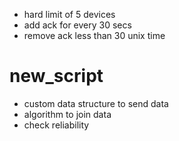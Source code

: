 - hard limit of 5 devices
- add ack for every 30 secs
- remove ack less than 30 unix time

  
# new_script
- custom data structure to send data
- algorithm to join data
- check reliability


